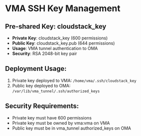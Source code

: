 # VMA SSH Key Management

## Pre-shared Key: cloudstack_key
- **Private Key**: cloudstack_key (600 permissions)
- **Public Key**: cloudstack_key.pub (644 permissions)
- **Usage**: VMA tunnel authentication to OMA
- **Security**: RSA 2048-bit key pair

## Deployment Usage:
1. Private key deployed to VMA: `/home/vma/.ssh/cloudstack_key`
2. Public key deployed to OMA: `/var/lib/vma_tunnel/.ssh/authorized_keys`

## Security Requirements:
- Private key must have 600 permissions
- Private key must be owned by vma:vma on VMA
- Public key must be in vma_tunnel authorized_keys on OMA
